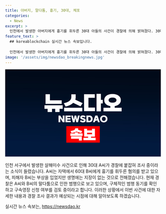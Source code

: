 ```yaml
---
title: 아버지, 말다툼, 흉기, 30대, 체포
categories:
  - News
excerpt: >
  인천에서 발생한 아버지에게 흉기를 휘두른 30대 아들의 사건이 경찰에 의해 밝혀졌다. 30대 A씨는 아버지인 60대 B씨에게 흉기를 휘둘러 목에 상처를 입힌 혐의를 받고 있으며, 경찰은 구체적인 범행 동기를 확인하고 있으며 검토 후 구속영장을 신청할 계획이라고 밝혔다. 현재 B씨는 병원에서 치료를 받고 있지만 생명에는 지장이 없는 상태이다. A씨는 범행 후 직접 경찰에 신고하며 현행범으로 체포되었다.
feature_text: >
  ## koreablockchain 실시간 뉴스 속보입니다.

  인천에서 발생한 아버지에게 흉기를 휘두른 30대 아들의 사건이 경찰에 의해 밝혀졌다. 30대 A씨는 아버지인 60대 B씨에게 흉기를 휘둘러 목에 상처를 입힌 혐의를 받고 있으며, 경찰은 구체적인 범행 동기를 확인하고 있으며 검토 후 구속영장을 신청할 계획이라고 밝혔다. 현재 B씨는 병원에서 치료를 받고 있지만 생명에는 지장이 없는 상태이다. A씨는 범행 후 직접 경찰에 신고하며 현행범으로 체포되었다.
image: '/assets/img/newsdao_breakingnews.jpg'
---
```


<p><img src="/assets/img/newsdao_breakingnews.jpg" alt="koreablockchain 속보" /></p>

<p>인천 서구에서 발생한 살해미수 사건으로 인해 30대 A씨가 경찰에 붙잡혀 조사 중이라는 소식이 들렸습니다. A씨는 자택에서 60대 B씨에게 흉기를 휘두른 혐의를 받고 있으며, 피해자 B씨는 부상을 입었지만 생명에는 지장이 없는 것으로 전해졌습니다. 현재 경찰은 A씨와 B씨의 말다툼으로 인한 범행으로 보고 있으며, 구체적인 범행 동기를 확인하고 구속영장 신청 여부를 검토 중이라고 합니다. 이러한 상황에서 이번 사건에 대한 자세한 내용과 경찰 조사 결과가 예상되는 시점에 대해 알아보도록 하겠습니다.</p>
실시간 뉴스 속보는, <a href="https://newsdao.kr" rel="dofollow">https://newsdao.kr</a>



